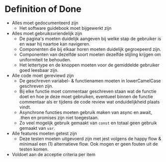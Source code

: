# Definition of Done

- Alles moet gedocumenteerd zijn
  - Het software guidebook moet bijgewerkt zijn
- Alles moet gebruiksvriendelijk zijn
  - De pagina's moeten duidelijk aangeven bij welke stap de gebruiker is en waar hij naartoe kan navigeren.
  - Componenten die bij elkaar horen moeten duidelijk gegroepeerd zijn.
  - Componenten van dezelfde soort moeten dezelfde stijling krijgen om uniformiteit te behouden. 
  - Het lettertype en de knoppen moeten voor de gemiddelde gebruiker goed leesbaar zijn.
- Alle code moet gereviewd zijn
  - De geschreven variabel- & functienamen moeten in lowerCamelCase geschreven zijn.
  - Bij elke functie moet commentaar geschreven staan wat de functie doet en hoe je deze moet gebruiken, eventueel binnen de functie commentaar als er tijdens de code review wat onduidelijkheid plaats vindt.
  - Asynchrone functies moeten gebruik maken van async en await, .then en promises zijn niet toegestaan.
  - Zo veel mogelijk gebruik gemaakt van `const` en totaal geen gebruik gemaakt van `var`.
- Alle features moeten getest zijn
  - Deze testen moeten uitgevoerd zijn met jest volgens de happy flow & minimaal een (1) alternatieve flow. Ook mogen er geen fouten uit de testen komen.
- Voldoet aan de acceptie criteria per item
